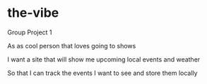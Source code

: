 # the-vibe
Group Project 1

As as cool person that loves going to shows

I want a site that will show me upcoming local events and weather

So that I can track the events I want to see and store them locally
